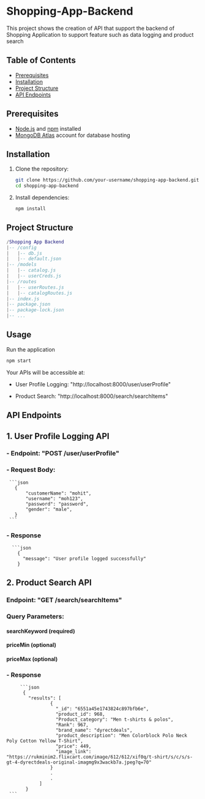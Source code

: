 # Shopping-App-Backend
This project shows the creation of API that support the backend of Shopping Application to support feature such as data logging and product search

## Table of Contents

- [Prerequisites](#prerequisites)
- [Installation](#installation)
- [Project Structure](#project-structure)
- [API Endpoints](#api-endpoints)

## Prerequisites

- [Node.js](https://nodejs.org/) and [npm](https://www.npmjs.com/) installed
- [MongoDB Atlas](https://www.mongodb.com/cloud/atlas) account for database hosting

## Installation

1. Clone the repository:

   ```bash
   git clone https://github.com/your-username/shopping-app-backend.git
   cd shopping-app-backend

2. Install dependencies:

   ```bash
   npm install

 ## Project Structure

  ```lua
  /Shopping App Backend
  |-- /config
  |   |-- db.js
  |   |-- default.json
  |-- /models
  |   |-- catalog.js
  |   |-- userCreds.js
  |-- /routes
  |   |-- userRoutes.js
  |   |-- catalogRoutes.js
  |-- index.js
  |-- package.json
  |-- package-lock.json
  |-- ...
  ```

## Usage
Run the application

```bash
npm start
```

Your APIs will be accessible at:

- User Profile Logging: "http://localhost:8000/user/userProfile"

- Product Search: "http://localhost:8000/search/searchItems"

## API Endpoints
## 1. User Profile Logging API
   
  ###  - Endpoint: "POST /user/userProfile"
  ###  - Request Body:
     ```json
       {
           "customerName": "mohit",
           "username": "moh123",
           "password": "password",
           "gender": "male",
       }
     ```
  ###  - Response
      ```json
        {
          "message": "User profile logged successfully"
        }

 ## 2. Product Search API

  ### Endpoint: "GET /search/searchItems"
  ### Query Parameters:
   #### searchKeyword (required)
   #### priceMin (optional)
   #### priceMax (optional)    

  ###  - Response
         ```json
          {
            "results": [
                    {
                      "_id": "6551a45e1743824c897bfb6e",
                      "product_id": 968,
                      "Product_category": "Men t-shirts & polos",
                      "Rank": 967,
                      "brand_name": "dyrectdeals",
                      "product_description": "Men Colorblock Polo Neck Poly Cotton Yellow T-Shirt",
                      "price": 449,
                      "image_link": "https://rukminim2.flixcart.com/image/612/612/xif0q/t-shirt/s/c/s/s-gt-4-dyrectdeals-original-imagmg9x3wackb7a.jpeg?q=70"
                    }
                    .
                    .
                ]
           }     
     ```

     
